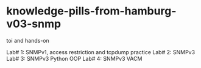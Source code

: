 # knowledge-pills-from-hamburg-v03-snmp
toi and hands-on 

Lab# 1: SNMPv1, access restriction and tcpdump practice
Lab# 2: SNMPv3
Lab# 3: SNMPv3 Python OOP
Lab# 4: SNMPv3 VACM
